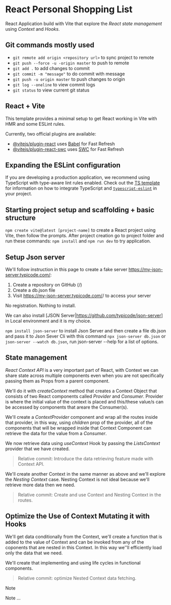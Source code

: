 # React Personal Shopping List
React Application build with Vite that explore the _React state management_ using _Context_ and _Hooks_.

## Git commands mostly used

- `git remote add origin <repository url>` to sync project to remote
- `git push --force -u -origin master` to push to remote
- `git add .` to add changes to commit
- `git commit -m "message"` to do commit with message
- `git push -u origin master` to push changes to origin
- `git log --oneline` to view commit logs
- `git status` to view current git status

## React + Vite

This template provides a minimal setup to get React working in Vite with HMR and some ESLint rules.

Currently, two official plugins are available:

- [@vitejs/plugin-react](https://github.com/vitejs/vite-plugin-react/blob/main/packages/plugin-react) uses [Babel](https://babeljs.io/) for Fast Refresh
- [@vitejs/plugin-react-swc](https://github.com/vitejs/vite-plugin-react/blob/main/packages/plugin-react-swc) uses [SWC](https://swc.rs/) for Fast Refresh

## Expanding the ESLint configuration

If you are developing a production application, we recommend using TypeScript with type-aware lint rules enabled. Check out the [TS template](https://github.com/vitejs/vite/tree/main/packages/create-vite/template-react-ts) for information on how to integrate TypeScript and [`typescript-eslint`](https://typescript-eslint.io) in your project.

## Starting project setup and scaffolding + basic structure

`npm create vite@latest [project-name]` to create a React project using Vite, then follow the prompts. After project creation go to project folder and run these commands: `npm install` and `npm run dev` to try application.

## Setup Json server
We'll follow instruction in this page to create a fake server https://my-json-server.typicode.com/:
1. Create a repository on GitHub (<your-username>/<your-repo>)
2. Create a db.json file
3. Visit https://my-json-server.typicode.com/<your-username>/<your-repo> to access your server

No registration. Nothing to install.

We can also install [JSON Server|https://github.com/typicode/json-server] in Local environment and it is my choice.

`npm install json-server` to install Json Server and then create a file db.json and pass it to Json Sever Cli with this command
`npx json-server db.json` or `json-server --watch db.json`, run json-server --help for a list of options.

## State management
_React Context API_ is a very important part of React, with Context we can share state across multiple components even when you are not specifically passing  them as Props from a parent component.

We'll do it with _createContext_ method that creates a Context Object that consists of two React components called _Provider_ and _Consumer_.
Provider is where the initial value of the context is placed and this/these value/s can be accessed by components that areare the Consumer(s).

We'll create a _ContextProvider_ component and wrap all the routes inside that provider, in this way, using _children_ prop of the provider, all of the components that will be wrapped inside that Context Component can retrieve the data for the value from a _Consumer_.

We now retrieve data using _useContext_ Hook by passing the _ListsContext_ provider that we have created.

> Relative commit: Introduce the data retrieving feature made with Context API.

We'll create another Context in the same manner as above and we'll explore the _Nesting Context_ case.
Nesting Context is not ideal because we'll retrieve more data then we need.

> Relative commit: Create and use Context and Nesting Context in the routes.

## Optimize the Use of Context Mutating it with Hooks

We'll get data conditionally from the Context, we'll create a function that is added to the value of Context and can be invoked from any of the coponents that are nested in this Context.
In this way we''ll efficiently load only the data that we need.

We'll create that implementing and using life cycles in functional components.

> Relative commit: optimize Nested Context data fetching.



> [!NOTE]
> Note ...